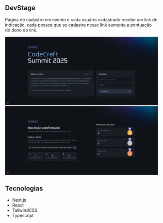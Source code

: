 ## DevStage
Página de cadastro em evento e cada usuário cadastrado recebe um link de indicação, cada pessoa que se cadastra nesse link aumenta a pontuação do dono do link.

<img src="web/public/home.png">
<img src="web/public/ranking.png">

## Tecnologias
- Next.js
- React
- TailwindCSS
- Typescript

